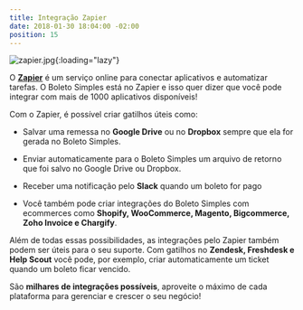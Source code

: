 ```yaml
---
title: Integração Zapier
date: 2018-01-30 18:04:00 -02:00
position: 15
---
```


![zapier.jpg](/uploads/zapier.jpg){:loading="lazy"}

O **[Zapier](https://zapier.com/apps/boleto-simples/integrations)** é um serviço online para conectar aplicativos e automatizar tarefas. O Boleto Simples está no Zapier e isso quer dizer que você pode integrar com mais de 1000 aplicativos disponíveis!

Com o Zapier, é possível criar gatilhos úteis como:

* Salvar uma remessa no **Google Drive** ou no **Dropbox** sempre que ela for gerada no Boleto Simples.

* Enviar automaticamente para o Boleto Simples um arquivo de retorno que foi salvo no Google Drive ou Dropbox.

* Receber uma notificação pelo **Slack** quando um boleto for pago

* Você também pode criar integrações do Boleto Simples com ecommerces como **Shopify, WooCommerce, Magento, Bigcommerce, Zoho Invoice e Chargify**.

Além de todas essas possibilidades, as integrações pelo Zapier também podem ser úteis para o seu suporte. Com gatilhos no **Zendesk, Freshdesk e Help Scout** você pode, por exemplo, criar automaticamente um ticket quando um boleto ficar vencido.

São **milhares de integrações possíveis**, aproveite o máximo de cada plataforma para gerenciar e crescer o seu negócio!